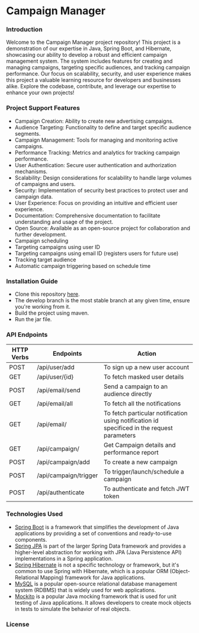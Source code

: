 # Campaign Manager
### Introduction
Welcome to the Campaign Manager project repository! This project is a demonstration of our expertise in Java, Spring Boot, and Hibernate, showcasing our ability to develop a robust and efficient campaign management system. The system includes features for creating and managing campaigns, targeting specific audiences, and tracking campaign performance. Our focus on scalability, security, and user experience makes this project a valuable learning resource for developers and businesses alike. Explore the codebase, contribute, and leverage our expertise to enhance your own projects!
### Project Support Features
* Campaign Creation: Ability to create new advertising campaigns. 
* Audience Targeting: Functionality to define and target specific audience segments. 
* Campaign Management: Tools for managing and monitoring active campaigns.
* Performance Tracking: Metrics and analytics for tracking campaign performance.
* User Authentication: Secure user authentication and authorization mechanisms.
* Scalability: Design considerations for scalability to handle large volumes of campaigns and users.
* Security: Implementation of security best practices to protect user and campaign data.
* User Experience: Focus on providing an intuitive and efficient user experience.
* Documentation: Comprehensive documentation to facilitate understanding and usage of the project.
* Open Source: Available as an open-source project for collaboration and further development.
* Campaign scheduling 
* Targeting campaigns using user ID 
* Targeting campaigns using email ID (registers users for future use)
* Tracking target audience 
* Automatic campaign triggering based on schedule time
### Installation Guide
* Clone this repository [here](https://github.com/blackdevelopa/ProjectSupport.git).
* The develop branch is the most stable branch at any given time, ensure you're working from it.
* Build the project using maven.
* Run the jar file.
### API Endpoints
| HTTP Verbs | Endpoints             | Action                                                                                           |
|------------|-----------------------|--------------------------------------------------------------------------------------------------|
| POST       | /api/user/add         | To sign up a new user account                                                                    |
| GET        | /api/user/{id}        | To fetch masked user details                                                                     |
| POST       | /api/email/send       | Send a campaign to an audience directly                                                          |
| GET        | /api/email/all        | To fetch all the notifications                                                                   |
| GET        | /api/email/           | To fetch particular notification using notification id<br/> specificed in the request parameters |
| GET        | /api/campaign/        | Get Campaign details and performance report                                                      |
| POST       | /api/campaign/add     | To create a new campaign                                                                         |
| POST       | /api/campaign/trigger | To trigger/launch/schedule a campaign                                                            |
| POST       | /api/authenticate     | To authenticate and fetch JWT token                                                              |
### Technologies Used
* [Spring Boot](https://spring.io/projects/spring-boot)  is a framework that simplifies the development of Java applications by providing a set of conventions and ready-to-use components.
* [Spring JPA](https://spring.io/projects/spring-data-jpa)  is part of the larger Spring Data framework and provides a higher-level abstraction for working with JPA (Java Persistence API) implementations in a Spring application.
* [Spring Hibernate](https://hibernate.org/) is not a specific technology or framework, but it's common to use Spring with Hibernate, which is a popular ORM (Object-Relational Mapping) framework for Java applications.
* [MySQL](https://www.mysql.com/) is a popular open-source relational database management system (RDBMS) that is widely used for web applications.
* [Mockito](https://site.mockito.org/) is a popular Java mocking framework that is used for unit testing of Java applications. It allows developers to create mock objects in tests to simulate the behavior of real objects.
### License